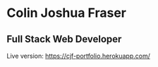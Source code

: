 # Colin Joshua Fraser
## Full Stack Web Developer
Live version: https://cjf-portfolio.herokuapp.com/
